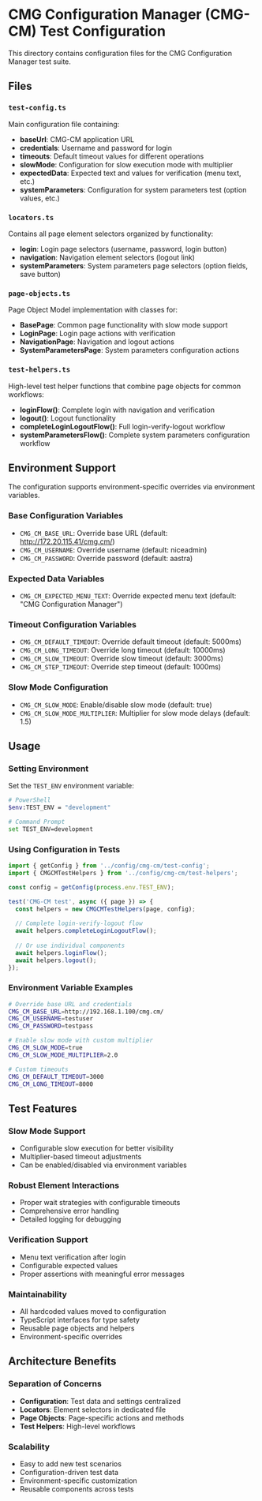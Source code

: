 # CMG Configuration Manager (CMG-CM) Test Configuration

This directory contains configuration files for the CMG Configuration Manager test suite.

## Files

### `test-config.ts`
Main configuration file containing:
- **baseUrl**: CMG-CM application URL
- **credentials**: Username and password for login
- **timeouts**: Default timeout values for different operations
- **slowMode**: Configuration for slow execution mode with multiplier
- **expectedData**: Expected text and values for verification (menu text, etc.)
- **systemParameters**: Configuration for system parameters test (option values, etc.)

### `locators.ts`
Contains all page element selectors organized by functionality:
- **login**: Login page selectors (username, password, login button)
- **navigation**: Navigation element selectors (logout link)
- **systemParameters**: System parameters page selectors (option fields, save button)

### `page-objects.ts`
Page Object Model implementation with classes for:
- **BasePage**: Common page functionality with slow mode support
- **LoginPage**: Login page actions with verification
- **NavigationPage**: Navigation and logout actions
- **SystemParametersPage**: System parameters configuration actions

### `test-helpers.ts`
High-level test helper functions that combine page objects for common workflows:
- **loginFlow()**: Complete login with navigation and verification
- **logout()**: Logout functionality
- **completeLoginLogoutFlow()**: Full login-verify-logout workflow
- **systemParametersFlow()**: Complete system parameters configuration workflow

## Environment Support

The configuration supports environment-specific overrides via environment variables.

### Base Configuration Variables
- `CMG_CM_BASE_URL`: Override base URL (default: http://172.20.115.41/cmg.cm/)
- `CMG_CM_USERNAME`: Override username (default: niceadmin)
- `CMG_CM_PASSWORD`: Override password (default: aastra)

### Expected Data Variables
- `CMG_CM_EXPECTED_MENU_TEXT`: Override expected menu text (default: "CMG Configuration Manager")

### Timeout Configuration Variables
- `CMG_CM_DEFAULT_TIMEOUT`: Override default timeout (default: 5000ms)
- `CMG_CM_LONG_TIMEOUT`: Override long timeout (default: 10000ms)
- `CMG_CM_SLOW_TIMEOUT`: Override slow timeout (default: 3000ms)
- `CMG_CM_STEP_TIMEOUT`: Override step timeout (default: 1000ms)

### Slow Mode Configuration
- `CMG_CM_SLOW_MODE`: Enable/disable slow mode (default: true)
- `CMG_CM_SLOW_MODE_MULTIPLIER`: Multiplier for slow mode delays (default: 1.5)

## Usage

### Setting Environment
Set the `TEST_ENV` environment variable:
```bash
# PowerShell
$env:TEST_ENV = "development"

# Command Prompt
set TEST_ENV=development
```

### Using Configuration in Tests
```typescript
import { getConfig } from '../config/cmg-cm/test-config';
import { CMGCMTestHelpers } from '../config/cmg-cm/test-helpers';

const config = getConfig(process.env.TEST_ENV);

test('CMG-CM test', async ({ page }) => {
  const helpers = new CMGCMTestHelpers(page, config);
  
  // Complete login-verify-logout flow
  await helpers.completeLoginLogoutFlow();
  
  // Or use individual components
  await helpers.loginFlow();
  await helpers.logout();
});
```

### Environment Variable Examples
```bash
# Override base URL and credentials
CMG_CM_BASE_URL=http://192.168.1.100/cmg.cm/
CMG_CM_USERNAME=testuser
CMG_CM_PASSWORD=testpass

# Enable slow mode with custom multiplier
CMG_CM_SLOW_MODE=true
CMG_CM_SLOW_MODE_MULTIPLIER=2.0

# Custom timeouts
CMG_CM_DEFAULT_TIMEOUT=3000
CMG_CM_LONG_TIMEOUT=8000
```

## Test Features

### Slow Mode Support
- Configurable slow execution for better visibility
- Multiplier-based timeout adjustments
- Can be enabled/disabled via environment variables

### Robust Element Interactions
- Proper wait strategies with configurable timeouts
- Comprehensive error handling
- Detailed logging for debugging

### Verification Support
- Menu text verification after login
- Configurable expected values
- Proper assertions with meaningful error messages

### Maintainability
- All hardcoded values moved to configuration
- TypeScript interfaces for type safety
- Reusable page objects and helpers
- Environment-specific overrides

## Architecture Benefits

### Separation of Concerns
- **Configuration**: Test data and settings centralized
- **Locators**: Element selectors in dedicated file
- **Page Objects**: Page-specific actions and methods
- **Test Helpers**: High-level workflows

### Scalability
- Easy to add new test scenarios
- Configuration-driven test data
- Environment-specific customization
- Reusable components across tests
